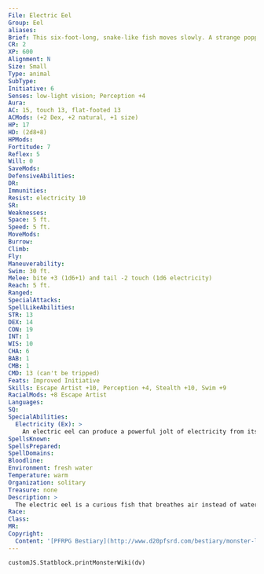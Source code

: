 ```yaml
---
File: Electric Eel
Group: Eel
aliases: 
Brief: This six-foot-long, snake-like fish moves slowly. A strange popping and snapping sound occasionally emits from the creature's body.
CR: 2
XP: 600
Alignment: N
Size: Small
Type: animal
SubType: 
Initiative: 6
Senses: low-light vision; Perception +4
Aura: 
AC: 15, touch 13, flat-footed 13
ACMods: (+2 Dex, +2 natural, +1 size)
HP: 17
HD: (2d8+8)
HPMods: 
Fortitude: 7
Reflex: 5
Will: 0
SaveMods: 
DefensiveAbilities: 
DR: 
Immunities: 
Resist: electricity 10
SR: 
Weaknesses: 
Space: 5 ft.
Speed: 5 ft.
MoveMods: 
Burrow: 
Climb: 
Fly: 
Maneuverability: 
Swim: 30 ft.
Melee: bite +3 (1d6+1) and tail -2 touch (1d6 electricity)
Reach: 5 ft.
Ranged: 
SpecialAttacks: 
SpellLikeAbilities: 
STR: 13
DEX: 14
CON: 19
INT: 1
WIS: 10
CHA: 6
BAB: 1
CMB: 1
CMD: 13 (can't be tripped)
Feats: Improved Initiative
Skills: Escape Artist +10, Perception +4, Stealth +10, Swim +9
RacialMods: +8 Escape Artist
Languages: 
SQ: 
SpecialAbilities:
  Electricity (Ex): >
    An electric eel can produce a powerful jolt of electricity from its tail, delivering the jolt with a successful touch attack. On a critical hit, the creature struck must make a DC 15 Fortitude save or be stunned for 1d4 rounds. The save DC is Constitution-based.
SpellsKnown: 
SpellsPrepared: 
SpellDomains: 
Bloodline: 
Environment: fresh water
Temperature: warm
Organization: solitary
Treasure: none
Description: >
  The electric eel is a curious fish that breathes air instead of water, yet certainly its most unusual characteristic is its ability to generate powerful jolts of electricity. An electric eel is 6 feet long and weighs 45 pounds. Electric Eel Animal Companion Starting Statistics: Size Small; Speed 5 ft., swim 30 ft.; Attack bite (1d6); Ability Scores Str 12, Dex 14, Con 18, Int 1, Wis 10, Cha 6; Special Qualities amphibious, low-light vision, electricity resistance 5. 4th-Level Advancement: AC +2 natural armor; Ability Scores Dex +2, Con +2; Special Qualities electricity (1d6), electricity resistance 10.
Race: 
Class: 
MR: 
Copyright:
  Content: '[PFRPG Bestiary](http://www.d20pfsrd.com/bestiary/monster-listings/animals/aquatic/eel/electric-eel)'
---
```

```dataviewjs
customJS.Statblock.printMonsterWiki(dv)
```
